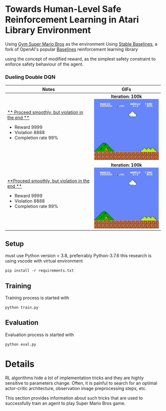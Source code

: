 # Towards Human-Level Safe Reinforcement Learning in Atari Library Environment

Using [Gym Super Mario Bros](https://pypi.org/project/gym-super-mario-bros/) as the environment 
Using [Stable Baselines](https://github.com/hill-a/stable-baselines), a fork of OpenAI's popular [Baselines](https://github.com/openai/baselines) reinforcement learning library

using the concept of modified reward, as the simplest safety constraint to enforce safety behaviour of the agent.

### Dueling Double DQN
| Notes | GIFs |
| --- | :---: |
| <ins>** Proceed smoothly, but violation in the end **</ins> <br> <ul><li>Reward 9999 <li>Violation 8888 <li>Completion rate 99%</ul> |**Iteration: 100k**<br> ![Safe DDQN 1 million iteration](/assets/01.safeddqn-1m.gif) |
| <ins>**Proceed smoothly, but violation in the end **</ins> <br> <ul><li>Reward 9999 <li>Violation 8888 <li>Completion rate 99%</ul> |**Iteration: 100k**<br> ![1-1-v0](/assets/01.safeddqn-1m.gif) |


## Setup
must use Python version < 3.8, preferrably Python-3.7.6
this research is using vscode with virtual environment
```
pip install -r requirements.txt
```
## Training

Training process is started with

```
python train.py
```

## Evaluation

Evaluation process is started with

```
python eval.py
```

# Details

RL algorithms hide a lot of implementation tricks and they are highly sensitive
to parameters change. Often, it is painful to search for an optimal
actor-critic architecture, observation image preprocessing steps, etc.

This section provides information about such tricks that are used to
successfully train an agent to play Super Mario Bros game.